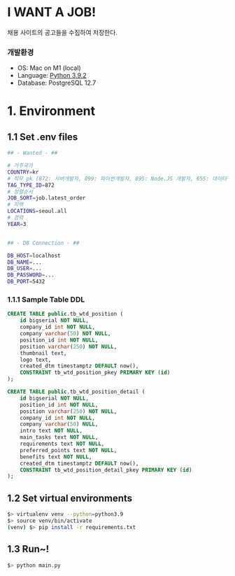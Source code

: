 # I WANT A JOB!
채용 사이트의 공고들을 수집하여 저장한다.

### 개발환경 
- OS: Mac on M1 (local)
- Language: [Python 3.9.2](https://www.python.org/downloads/release/python-392/)
- Database: PostgreSQL 12.7

# 1. Environment

## 1.1 Set .env files
~~~bash
## - Wanted - ##

# 거주국가
COUNTRY=kr
# 직무 pk (872: 서버개발자, 899: 파이썬개발자, 895: Node.JS 개발자, 655: 데이터엔지니어)
TAG_TYPE_ID=872
# 정렬순서
JOB_SORT=job.latest_order
# 지역
LOCATIONS=seoul.all
# 경력
YEAR=3


## - DB Connection - ##

DB_HOST=localhost
DB_NAME=...
DB_USER=...
DB_PASSWORD=...
DB_PORT=5432
~~~

### 1.1.1 Sample Table DDL
~~~sql
CREATE TABLE public.tb_wtd_position (
    id bigserial NOT NULL,
    company_id int NOT NULL,
    company varchar(50) NOT NULL,
    position_id int NOT NULL,
    position varchar(250) NOT NULL,
    thumbnail text,
    logo text,
    created_dtm timestamptz DEFAULT now(),
    CONSTRAINT tb_wtd_position_pkey PRIMARY KEY (id)
);

CREATE TABLE public.tb_wtd_position_detail (
    id bigserial NOT NULL,
    position_id int NOT NULL,
    position varchar(250) NOT NULL,
    company_id int NOT NULL,
    company varchar(50) NULL,
    intro text NOT NULL,
    main_tasks text NOT NULL,
    requirements text NOT NULL,
    preferred_points text NOT NULL,
    benefits text NOT NULL,
    created_dtm timestamptz DEFAULT now(),
    CONSTRAINT tb_wtd_position_detail_pkey PRIMARY KEY (id)
);
~~~

## 1.2 Set virtual environments
~~~bash
$> virtualenv venv --python=python3.9
$> source venv/bin/activate
(venv) $> pip install -r requirements.txt
~~~

## 1.3 Run~!
~~~bash
$> python main.py
~~~
